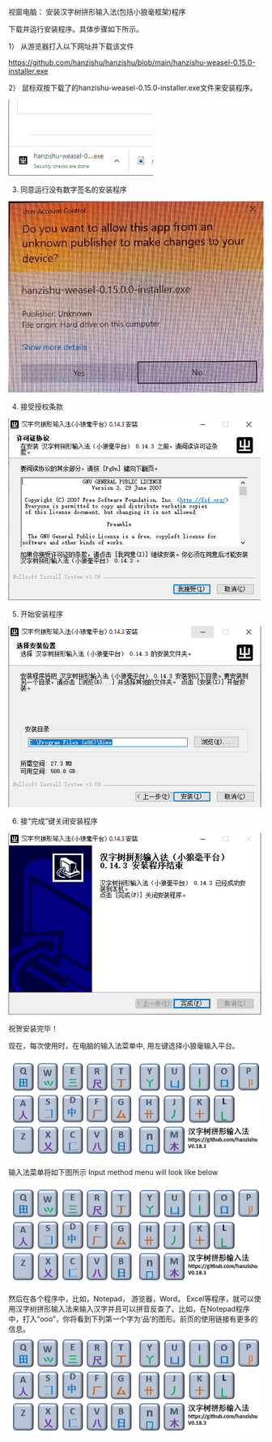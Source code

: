 ﻿
视窗电脑： 安装汉字树拼形输入法(包括小狼毫框架)程序

下载并运行安装程序。具体步骤如下所示。  

1） 从游览器打入以下网址并下载该文件

https://github.com/hanzishu/hanzishu/blob/main/hanzishu-weasel-0.15.0-installer.exe
   
2） 鼠标双按下载了的hanzishu-weasel-0.15.0-installer.exe文件来安装程序。

![alt text](https://github.com/hanzishu/hanzishu/blob/main/installerfile.png)
             	
3) 同意运行没有数字签名的安装程序	

![alt text](https://github.com/hanzishu/hanzishu/blob/main/publisherunknown.jpg)

4) 接受授权条款

![alt text](https://github.com/hanzishu/hanzishu/blob/main/acceptdialog.png)
               
5) 开始安装程序

![alt text](https://github.com/hanzishu/hanzishu/blob/main/installlocation.png)
              
6) 接“完成”键关闭安装程序

![alt text](https://github.com/hanzishu/hanzishu/blob/main/installcomplete.png)
              
祝贺安装完毕！

现在，每次使用时，在电脑的输入法菜单中, 用左键选择小狼毫输入平台。

![alt text](https://github.com/hanzishu/hanzishu/blob/main/keymapping.png)

输入法菜单将如下图所示     Input method menu will look like below

![alt text](https://github.com/hanzishu/hanzishu/blob/main/keymapping.png)

然后在各个程序中，比如，Notepad， 游览器，Word， Excel等程序，就可以使用汉字树拼形输入法来输入汉字并且可以拼音反查了。比如，在Notepad程序中，打入“ooo”，你将看到下列第一个字为‘品’的图形。前页的使用链接有更多的信息。
![alt text](https://github.com/hanzishu/hanzishu/blob/main/keymapping.png)

               


